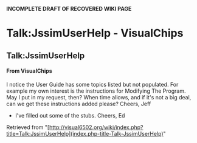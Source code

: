 **INCOMPLETE DRAFT OF RECOVERED WIKI PAGE**

# Talk:JssimUserHelp - VisualChips

## Talk:JssimUserHelp

#### From VisualChips

I notice the User Guide has some topics listed but not populated. For example my own interest is the instructions for Modifying The Program. May I put in my request, then? When time allows, and if it's not a big deal, can we get these instructions added please? Cheers,
Jeff

- I've filled out some of the stubs. Cheers, Ed

Retrieved from "[http://visual6502.org/wiki/index.php?title=Talk:JssimUserHelp](index.php-title-Talk-JssimUserHelp)"

